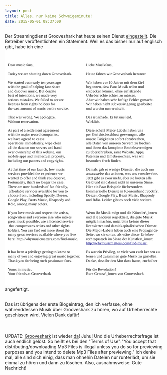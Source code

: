 ```yaml
---
layout: post
title: Alles, nur keine Schweigeminute!
date: 2015-05-01 08:37:00
---
```


Der Streamingdienst Grooveshark hat heute seinen Dienst [eingestellt](http://www.heise.de/newsticker/meldung/Streamingdienst-Grooveshark-gibt-nach-Niederlage-vor-Gericht-auf-2631140.html).  Die Betreiber veröffentlichten ein Statement. Weil es das bisher nur auf englisch gibt, habe ich eine ![Übersetzung](./images/translation.png) angefertigt.<br><br>

Das ist übrigens der erste Blogeintrag, den ich verfasse, ohne währenddessen Musik über Grooveshark zu hören, wo auf Urheberrechte geschissen wird. Vielen Dank dafür!
<br><br><br><br>
UPDATE: [Grooveshark](http://grooveshark.io) ist wieder [da](http://www.heise.de/newsticker/meldung/Streamingdienst-Grooveshark-am-fuenften-Tage-auferstanden-2633694.html)! Juhu! Und die Urheberrechtefrage ist auch endlich gelöst. So heißt es bei den "Terms of Use":"You accept that distributing/downloading Mp3 Files is illegal unless you do so for previewing purposes and you intend to delete Mp3 Files after previewing." Ich denke mal, alle sind sich einig, dass man ohnehin Dateien nur runterlädt, um sie einmal zu hören und dann zu löschen. Also, ausnahmsweise: Gute Nachricht!
